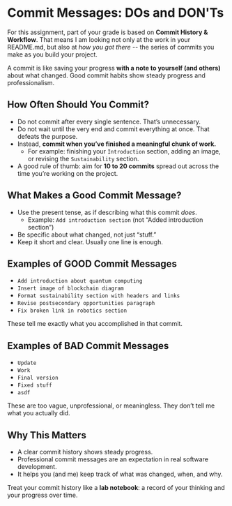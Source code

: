 # Commit Messages: DOs and DON'Ts

For this assignment, part of your grade is based on **Commit History & Workflow**. That means I am looking not only at the work in your README.md, but also at *how you got there* -- the series of commits you make as you build your project.

A commit is like saving your progress **with a note to yourself (and others)** about what changed. Good commit habits show steady progress and professionalism.  

## How Often Should You Commit?  
- Do not commit after every single sentence. That’s unnecessary.  
- Do not wait until the very end and commit everything at once. That defeats the purpose.  
- Instead, **commit when you’ve finished a meaningful chunk of work.**  
  - For example: finishing your `Introduction` section, adding an image, or revising the `Sustainability` section.  
- A good rule of thumb: aim for **10 to 20 commits** spread out across the time you’re working on the project.  

## What Makes a Good Commit Message?  
- Use the present tense, as if describing what this commit *does*.  
  - Example: `Add introduction section` (not “Added introduction section”)  
- Be specific about what changed, not just “stuff.”  
- Keep it short and clear. Usually one line is enough.  

## Examples of GOOD Commit Messages  
- `Add introduction about quantum computing`  
- `Insert image of blockchain diagram`  
- `Format sustainability section with headers and links`  
- `Revise postsecondary opportunities paragraph`  
- `Fix broken link in robotics section`  

These tell me exactly what you accomplished in that commit.  

## Examples of BAD Commit Messages  
- `Update`  
- `Work`  
- `Final version`  
- `Fixed stuff`  
- `asdf`  

These are too vague, unprofessional, or meaningless. They don’t tell me what you actually did.  

## Why This Matters  
- A clear commit history shows steady progress.  
- Professional commit messages are an expectation in real software development.  
- It helps you (and me) keep track of what was changed, when, and why.  

Treat your commit history like a **lab notebook**: a record of your thinking and your progress over time.  

